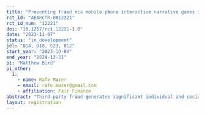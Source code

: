```yaml
---
title: "Preventing fraud via mobile phone interactive narrative games in Uganda"
rct_id: "AEARCTR-0012221"
rct_id_num: "12221"
doi: "10.1257/rct.12221-1.0"
date: "2023-11-07"
status: "in_development"
jel: "D14, D18, G23, 012"
start_year: "2023-10-04"
end_year: "2024-12-31"
pi: "Matthew Bird"
pi_other:
  1:
    - name: Rafe Mazer
    - email: rafe.mazer@gmail.com
    - affiliation: Fair Finance
abstract: "Third-party fraud generates significant individual and social welfare loss, especially in low-income countries such as Uganda. However, most fraud prevention communications are packaged as public service announcements and fail to provide consumers with the skills to recognize and respond to fraud. This study seeks to create fraud prevention capabilities via IVR-based narrative games. We will randomize 20,000 users into control and treatment groups. The treatment participants will be encouraged to play an interactive narrative game in which they must navigate how avoid fraud (but still discern legitimate actors), unlocking levels as they go. A second-level randomization of the treatment group will evaluate the importance of IVR reinforcement messages for sustaining or enhancing impact. Fraud victimization and a fraud prevention capability index will be measured one-month and nine months after the intervention, while administrative data will be collected to compare use of fraud reporting and SIM verification tools."
layout: registration
---
```


